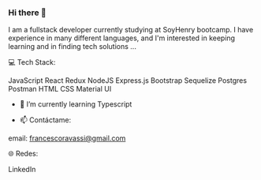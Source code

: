 ### Hi there 👋
I am a fullstack developer currently studying at SoyHenry bootcamp. I have experience in many different languages, and I'm interested in keeping learning and in finding tech solutions ... 

💻 Tech Stack:

JavaScript React Redux NodeJS Express.js Bootstrap Sequelize Postgres Postman HTML CSS Material UI

- 🌱 I’m currently learning Typescript


- 📫 Contáctame:
 
email: francescoravassi@gmail.com

🌐 Redes:

LinkedIn

<!--
**FFRavassi/FFRavassi** is a ✨ _special_ ✨ repository because its `README.md` (this file) appears on your GitHub profile.

Here are some ideas to get you started:

- 🔭 I’m currently working on ...
- 🌱 I’m currently learning ...
- 👯 I’m looking to collaborate on ...
- 🤔 I’m looking for help with ...
- 💬 Ask me about ...
- 📫 How to reach me: ...
- 😄 Pronouns: ...
- ⚡ Fun fact: ...
-->
